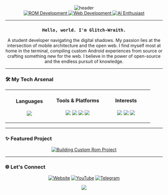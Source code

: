 <div align="center">
  <img src="https://capsule-render.vercel.app/api?type=slice&color=auto&height=220§ion=header&text=glitch-wraith&fontSize=60&fontAlign=50&fontColor=ffffff&animation=fadeIn" alt="header"/>
</div>

<div align="center">
  <a href="https://github.com/glitch-wraith">
    <img src="https://img.shields.io/badge/Android%20ROMs-%233DDC84.svg?style=for-the-badge&logo=android&logoColor=white" alt="ROM Development"/>
  </a>
  <a href="https://github.com/glitch-wraith">
    <img src="https://img.shields.io/badge/Web%20Explorer-%236C5CE7.svg?style=for-the-badge&logo=webpack&logoColor=white" alt="Web Development"/>
  </a>
   <a href="https://github.com/glitch-wraith">
    <img src="https://img.shields.io/badge/AI%20Enthusiast-%23FF7675.svg?style=for-the-badge&logo=tensorflow&logoColor=white" alt="AI Enthusiast"/>
  </a>
</div>

---

### <p align="center">`Hello, world. I'm Glitch-Wraith.`</p>

<p align="center">
  A student developer navigating the digital shadows. My passion lies at the intersection of mobile architecture and the open web. I find myself most at home in the terminal, compiling custom Android experiences from source or crafting something new for the web. I believe in the power of open-source and the endless pursuit of knowledge.
</p>

---

### 🛠️ My Tech Arsenal

<table align="center" width="100%">
  <tr align="center">
    <td align="center" width="33%">
      <h4>Languages</h4>
      <p>
        <a href="#"><img src="https://img.shields.io/badge/HTML5-%23E34F26.svg?style=for-the-badge&logo=html5&logoColor=white"></a>
      </p>
    </td>
    <td align="center" width="33%">
      <h4>Tools & Platforms</h4>
      <p>
        <a href="#"><img src="https://img.shields.io/badge/Android-3DDC84?style=for-the-badge&logo=android&logoColor=white"></a>
        <a href="#"><img src="https://img.shields.io/badge/Linux-FCC624?style=for-the-badge&logo=linux&logoColor=black"></a>
        <a href="#"><img src="https://img.shields.io/badge/git-%23F05033.svg?style=for-the-badge&logo=git&logoColor=white"></a>
        <a href="#"><img src="https://img.shields.io/badge/github-%23121011.svg?style=for-the-badge&logo=github&logoColor=white"></a>
      </p>
    </td>
    <td align="center" width="33%">
      <h4>Interests</h4>
        <p>
          <a href="#"><img src="https://img.shields.io/badge/AOSP-blue.svg?style=for-the-badge&logo=android&logoColor=white"></a>
          <a href="#"><img src="https://img.shields.io/badge/UI/UX-Design-purple.svg?style=for-the-badge&logo=figma&logoColor=white"></a>
          <a href="#"><img src="https://img.shields.io/badge/Automation-Scripts-orange.svg?style=for-the-badge&logo=powershell&logoColor=white"></a>
        </p>
    </td>
  </tr>
</table>

---

### ✨ Featured Project

<p align="center">
  <a href="https://github.com/glitch-wraith/Building-Custom-Rom">
    <img src="https://github-readme-stats.vercel.app/api/pin/?username=glitch-wraith&repo=Building-Custom-Rom&theme=tokyonight&hide_border=true" alt="Building Custom Rom Project"/>
  </a>
</p>

---

### 🌐 Let's Connect

<p align="center">
  <a href="https://glitchwraith.vercel.app/"><img src="https://img.shields.io/badge/Website-%236C5CE7.svg?style=for-the-badge&logo=world-wide-web&logoColor=white" alt="Website"/></a>
  <a href="https://www.youtube.com/@sheoran.pranshu"><img src="https://img.shields.io/badge/YouTube-%23FF0000.svg?style=for-the-badge&logo=YouTube&logoColor=white" alt="YouTube"/></a>
  <a href="https://t.me/glitch_wraith"><img src="https://img.shields.io/badge/Telegram-2CA5E0?style=for-the-badge&logo=telegram&logoColor=white" alt="Telegram"/></a>
</p>

<div align="center">
  <img src="https://capsule-render.vercel.app/api?type=waving&color=auto&height=120§ion=footer"/>
</div>

